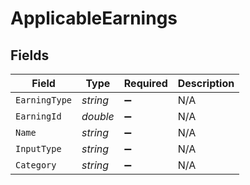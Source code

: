 # ApplicableEarnings


## Fields

| Field              | Type               | Required           | Description        |
| ------------------ | ------------------ | ------------------ | ------------------ |
| `EarningType`      | *string*           | :heavy_minus_sign: | N/A                |
| `EarningId`        | *double*           | :heavy_minus_sign: | N/A                |
| `Name`             | *string*           | :heavy_minus_sign: | N/A                |
| `InputType`        | *string*           | :heavy_minus_sign: | N/A                |
| `Category`         | *string*           | :heavy_minus_sign: | N/A                |